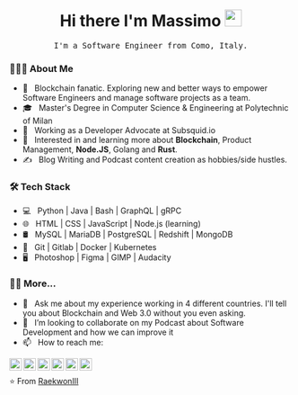 <h1 align="center"> Hi there I'm Massimo <img src="https://raw.githubusercontent.com/iampavangandhi/iampavangandhi/master/gifs/Hi.gif" width="30px"> </h1>
<p align="center">
  <samp> I'm a Software Engineer from Como, Italy. </samp>
</p>


<h3> 👨🏻‍💻 About Me </h3>

- 🤔 &nbsp; Blockchain fanatic. Exploring new and better ways to empower Software Engineers and manage software projects as a team.
- 🎓 &nbsp; Master's Degree in Computer Science & Engineering at Polytechnic of Milan
- 💼 &nbsp; Working as a Developer Advocate at Subsquid.io
- 🌱 &nbsp; Interested in and learning more about **Blockchain**, Product Management, **Node.JS**, Golang and **Rust**.
- ✍️ &nbsp; Blog Writing and Podcast content creation as hobbies/side hustles.

<h3>🛠 Tech Stack</h3>

- 💻 &nbsp; Python | Java | Bash | GraphQL | gRPC
- 🌐 &nbsp; HTML | CSS | JavaScript | Node.js (learning)
- 🛢 &nbsp; MySQL | MariaDB | PostgreSQL | Redshift | MongoDB
- 🔧 &nbsp; Git | Gitlab | Docker | Kubernetes
- 🖥 &nbsp; Photoshop | Figma | GIMP | Audacity

<h3>🤝🏻  More...</h3>

- 💬 &nbsp; Ask me about my experience working in 4 different countries. I'll tell you about Blockchain and Web 3.0 without you even asking.
- 👯 &nbsp; I’m looking to collaborate on my Podcast about Software Development and how we can improve it
- 📫 &nbsp; How to reach me: 
<a href="https://twitter.com/RaekwonIII">
  <img align="left" alt="Massimo's Twitter" width="22px" src="https://cdn.jsdelivr.net/npm/simple-icons@v3/icons/twitter.svg" />
</a>
<a href="https://www.linkedin.com/in/massimoluraschi/">
  <img align="left" alt="Massimo's Linkedin" width="22px" src="https://cdn.jsdelivr.net/npm/simple-icons@v3/icons/linkedin.svg" />
</a>
<a href="https://github.com/RaekwonIII">
  <img align="left" alt="Massimo's Github" width="22px" src="https://cdn.jsdelivr.net/npm/simple-icons@v3/icons/github.svg" />
</a>
<a href="https://t.me/RaekwonTheChefIII">
  <img align="left" alt="Massimo's Telegram" width="22px" src="https://cdn.jsdelivr.net/npm/simple-icons@v3/icons/telegram.svg" />
</a>
<a href="https://www.instagram.com/massimo.lura/">
  <img align="left" alt="Massimo's Instagram" width="22px" src="https://cdn.jsdelivr.net/npm/simple-icons@v3/icons/instagram.svg" />
</a>
<a href="http://massimoluraschi.me/">
  <img align="left" alt="Massimo's Blog" width="22px" src="https://cdn.jsdelivr.net/npm/simple-icons@3.3.0/icons/wordpress.svg" />
</a>
<!--<a href="https://www.hackerrank.com/ajaykhalsa_ak">
  <img align="left" alt="Ajay's Hackerrank" width="22px" src="https://cdn.jsdelivr.net/npm/simple-icons@v3/icons/hackerrank.svg" />
</a>-->
<br />

⭐️ From [RaekwonIII](https://github.com/RaekwonIII)
